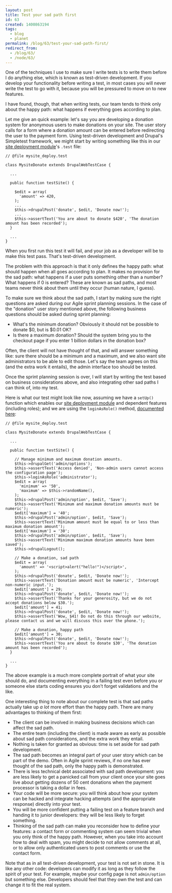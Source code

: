 ```yaml
---
layout: post
title: Test your sad path first
id: 63
created: 1400863194
tags:
  - blog
  - planet
permalink: /blog/63/test-your-sad-path-first/
redirect_from:
  - /blog/63/
  - /node/63/
---
```

One of the techniques I use to make sure I write tests is to write them before I do anything else, which is known as test-driven development. If you develop your functionality before writing a test, in most cases you will never write the test to go with it, because you will be pressured to move on to new features.

I have found, though, that when writing tests, our team tends to think only about the happy path: what happens if everything goes according to plan.

Let me give an quick example: let's say you are developing a donation system for anonymous users to make donations on your site. The user story calls for a form where a donation amount can be entered before redirecting the user to the payment form. Using test-driven development and Drupal's Simpletest framework, we might start by writing something like this in our [site deployment module](http://dcycleproject.org/node/44)'s `.test` file:

    // @file mysite_deploy.test

    class MysiteDonate extends DrupalWebTestCase {

      ...

      public function testSite() {

        $edit = array(
          'amount' => 420,
        );
        ...
        $this->drupalPost('donate', $edit, 'Donate now!');
        ...
        $this->assertText('You are about to donate $420', 'The donation amount has been recorded');
      }

      ...
    }

When you first run this test it will fail, and your job as a developer will be to make this test pass. That's test-driven development.

The problem with this approach is that it only defines the happy path: what should happen when all goes according to plan. It makes no provision for the sad path: what happens if a user puts something other than a number? What happens if 0 is entered? These are known as sad paths, and most teams never think about them until they occur (human nature, I guess).

To make sure we think about the sad path, I start by making sure the right questions are asked during our Agile sprint planning sessions. In the case of the "donation" user story mentioned above, the following business questions should be asked during sprint planning:

 * What's the minimum donation? Obviously it should not be possible to donate $0, but is $0.01 OK?
 * Is there a maximum donation? Should the system bring you to the checkout page if you enter 1 billion dollars in the donation box?

Often, the client will not have thought of that, and will answer something like: sure there should be a minimum and a maximum, and we also want site administrators to be able to edit those. Let's say the team agrees on this (and the extra work it entails), the admin interface too should be tested.

Once the sprint planning session is over, I will start by writing the test based on business considerations above, and also integrating other sad paths I can think of, into my test.

Here is what our test might look like now, assuming we have a `setUp()` function which enables our [site deployment module](http://dcycleproject.org/node/44) and dependent features (including roles); and we are using the `loginAsRole()` method, [documented here](http://dcycleproject.org/blog/45):

    // @file mysite_deploy.test

    class MysiteDonate extends DrupalWebTestCase {

      ...

      public function testSite() {

        // Manage minimum and maximum donation amounts.
        $this->drupalGet('admin/options');
        $this->assertText('Access denied', 'Non-admin users cannot access the configuration page');
        $this->loginAsRole('administrator');
        $edit = array(
          'minimum' => '50',
          'maximum' => $this->randomName(),
        );
        $this->drupalPost('admin/option', $edit, 'Save');
        $this->assertText('Minimum and maximum donation amounts must be numeric');
        $edit['maximum'] = '40';
        $this->drupalPost('admin/option', $edit, 'Save');
        $this->assertText('Minimum amount must be equal to or less than maximum donation amount');
        $edit['maximum'] = '30';
        $this->drupalPost('admin/option', $edit, 'Save');
        $this->assertText('Minimum maximum donation amounts have been saved');
        $this->drupalLogout();

        // Make a donation, sad path
        $edit = array(
          'amount' => '<script>alert("hello!")</script>',
        );
        $this->drupalPost('donate', $edit, 'Donate now!');
        $this->assertText('Donation amount must be numeric', 'Intercept non-numeric input.');
        $edit['amount'] = 29;
        $this->drupalPost('donate', $edit, 'Donate now!');
        $this->assertText('Thanks for your generosity, but we do not accept donations below $30.');
        $edit['amount'] = 41;
        $this->drupalPost('donate', $edit, 'Donate now!');
        $this->assertText('Wow, $41! Do not do this through our website, please contact us and we will discuss this over the phone.');

        // Make a donation, happy path
        $edit['amount'] = 30;
        $this->drupalPost('donate', $edit, 'Donate now!');
        $this->assertText('You are about to donate $30', 'The donation amount has been recorded');
      }

      ...
    }

The above example is a much more complete portrait of what your site should do, and documenting everything in a failing test even before you or someone else starts coding ensures you don't forget validations and the like.

One interesting thing to note about our complete test is that sad paths actually take up _a lot_ more effort than the happy path. There are many advantages to thinking of them first:

 * The client can be involved in making business decisions which can affect the sad path.
 * The entire team (including the client) is made aware as early as possible about sad path considerations, and the extra work they entail.
 * Nothing is taken for granted as obvious: time is set aside for sad path development.
 * The sad path becomes an integral part of your user story which can be part of the demo. Often in Agile sprint reviews, if no one has ever thought of the sad path, only the happy path is demonstrated.
 * There is less technical debt associated with sad path development: you are less likely to get a panicked call from your client once your site goes live about getting dozens of 50 cent donations when the payment processor is taking a dollar in fees.
 * Your code will be more secure: you will think about how your system can be hacked and integrate hacking attempts (and the appropriate response) directly into your test.
 * You will be more confident putting a failing test on a feature branch and handing it to junior developers: they will be less likely to forget something.
 * Thinking of the sad path can make you reconsider how to define your features: a contact form or commenting system can seem trivial when you only think of the happy path. However, when you take into account how to deal with spam, you might decide to not allow comments at all, or to allow only authenticated users to post comments or use the contact form.

Note that as in all test-driven development, your test is not set in stone. It is like any other code: developers can modify it as long as they follow the spirit of your test. For example, maybe your config page is not `admin/option` but something else. Developers should feel that they own the test and can change it to fit the real system.
